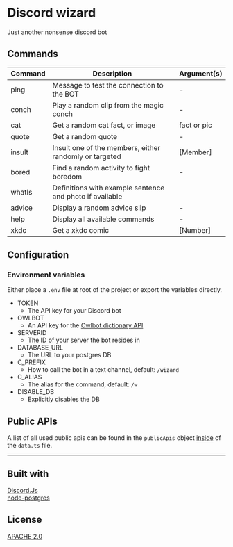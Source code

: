 # Discord wizard

Just another nonsense discord bot

## Commands

| Command | Description | Argument(s) |
| --- | --- | --- |
| ping | Message to test the connection to the BOT | - |
| conch | Play a random clip from the magic conch | - |
| cat | Get a random cat fact, or image | fact or pic |
| quote | Get a random quote | - |
| insult | Insult one of the members, either randomly or targeted | [Member] |
| bored | Find a random activity to fight boredom | - |
| whatIs | Definitions with example sentence and photo if available | <Word> |
| advice | Display a random advice slip | - |
| help | Display all available commands | - |
| xkdc | Get a xkdc comic | [Number] |

## Configuration

### Environment variables

Either place a `.env` file at root of the project or export the variables directly.

- TOKEN
  - The API key for your Discord bot
- OWLBOT
  - An API key for the [Owlbot dictionary API](https://owlbot.info/)
- SERVERID
  - The ID of your server the bot resides in
- DATABASE_URL
  - The URL to your postgres DB
- C_PREFIX
  -  How to call the bot in a text channel, default: `/wizard`
- C_ALIAS
  - The alias for the command, default: `/w`
- DISABLE_DB
  - Explicitly disables the DB

## Public APIs

A list of all used public apis can be found in the `publicApis` object [inside](https://github.com/UweStolz/discord-wizard/blob/da730f3b8bb170503c96ad8bc500fd4a374a7841/data.ts#L15) of the `data.ts` file.  


---  
   
## Built with

[Discord.Js](https://discord.js.org/#/)  
[node-postgres](https://node-postgres.com/)

## License

[APACHE 2.0](LICENSE.md)
